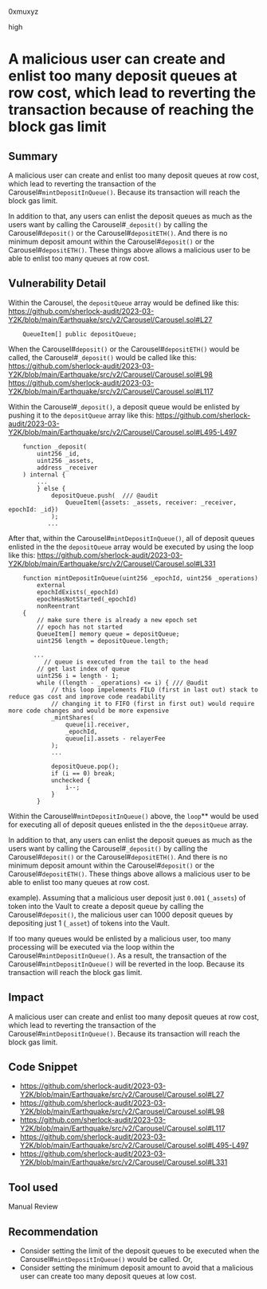 0xmuxyz

high

# A malicious user can create and enlist too many deposit queues at row cost, which lead to reverting the transaction because of reaching the block gas limit

## Summary
A malicious user can create and enlist too many deposit queues at row cost, which lead to reverting the transaction of the Carousel#`mintDepositInQueue()`. Because its transaction will reach the block gas limit.

In addition to that, any users can enlist the deposit queues as much as the users want by calling the Carousel#`_deposit()` by calling the Carousel#`deposit()` or the Carousel#`depositETH()`. And there is no minimum deposit amount within the Carousel#`deposit()` or the Carousel#`depositETH()`. 
These things above allows a malicious user to be able to enlist too many queues at row cost.

## Vulnerability Detail
Within the Carousel, the `depositQueue` array would be defined like this:
https://github.com/sherlock-audit/2023-03-Y2K/blob/main/Earthquake/src/v2/Carousel/Carousel.sol#L27
```solidity
    QueueItem[] public depositQueue;
```

When the Carousel#`deposit()` or the Carousel#`depositETH()` would be called,
the Carousel#`_deposit()` would be called like this:
https://github.com/sherlock-audit/2023-03-Y2K/blob/main/Earthquake/src/v2/Carousel/Carousel.sol#L98
https://github.com/sherlock-audit/2023-03-Y2K/blob/main/Earthquake/src/v2/Carousel/Carousel.sol#L117

Within the Carousel#`_deposit()`, a deposit queue would be enlisted by pushing it to the `depositQueue` array like this:
https://github.com/sherlock-audit/2023-03-Y2K/blob/main/Earthquake/src/v2/Carousel/Carousel.sol#L495-L497
```solidity
    function _deposit(
        uint256 _id,
        uint256 _assets,
        address _receiver
    ) internal {
        ...
        } else {
            depositQueue.push(  /// @audit
                QueueItem({assets: _assets, receiver: _receiver, epochId: _id})
            );
           ...
```

After that, within the Carousel#`mintDepositInQueue()`, all of deposit queues enlisted in the the `depositQueue` array would be executed by using the loop like this:
https://github.com/sherlock-audit/2023-03-Y2K/blob/main/Earthquake/src/v2/Carousel/Carousel.sol#L331
```solidity
    function mintDepositInQueue(uint256 _epochId, uint256 _operations)
        external
        epochIdExists(_epochId)
        epochHasNotStarted(_epochId)
        nonReentrant
    {
        // make sure there is already a new epoch set
        // epoch has not started
        QueueItem[] memory queue = depositQueue;
        uint256 length = depositQueue.length;

       ...
          // queue is executed from the tail to the head
        // get last index of queue
        uint256 i = length - 1;
        while ((length - _operations) <= i) { /// @audit
            // this loop impelements FILO (first in last out) stack to reduce gas cost and improve code readability
            // changing it to FIFO (first in first out) would require more code changes and would be more expensive
            _mintShares(
                queue[i].receiver,
                _epochId,
                queue[i].assets - relayerFee
            );
            ...

            depositQueue.pop();
            if (i == 0) break;
            unchecked {
                i--;
            }
        }
```
Within the Carousel#`mintDepositInQueue()` above, the `loop`** would be used for executing all of deposit queues enlisted in the the `depositQueue` array.

In addition to that, any users can enlist the deposit queues as much as the users want by calling the Carousel#`_deposit()` by calling the Carousel#`deposit()` or the Carousel#`depositETH()`. And there is no minimum deposit amount within the Carousel#`deposit()` or the Carousel#`depositETH()`. 
These things above allows a malicious user to be able to enlist too many queues at row cost.

example). 
Assuming that a malicious user deposit just `0.001` (`_assets`) of token into the Vault to create a deposit queue by calling the Carousel#`deposit()`, the malicious user can 1000 deposit queues by depositing just 1 (`_asset`) of tokens into the Vault.

If too many queues would be enlisted by a malicious user, too many processing will be executed via the loop within the Carousel#`mintDepositInQueue()`.
As a result, the transaction of the Carousel#`mintDepositInQueue()` will be reverted in the loop. Because its transaction will reach the block gas limit. 

## Impact
A malicious user can create and enlist too many deposit queues at row cost, which lead to reverting the transaction of the Carousel#`mintDepositInQueue()`. Because its transaction will reach the block gas limit.

## Code Snippet
- https://github.com/sherlock-audit/2023-03-Y2K/blob/main/Earthquake/src/v2/Carousel/Carousel.sol#L27
- https://github.com/sherlock-audit/2023-03-Y2K/blob/main/Earthquake/src/v2/Carousel/Carousel.sol#L98
- https://github.com/sherlock-audit/2023-03-Y2K/blob/main/Earthquake/src/v2/Carousel/Carousel.sol#L117
- https://github.com/sherlock-audit/2023-03-Y2K/blob/main/Earthquake/src/v2/Carousel/Carousel.sol#L495-L497
- https://github.com/sherlock-audit/2023-03-Y2K/blob/main/Earthquake/src/v2/Carousel/Carousel.sol#L331


## Tool used
Manual Review

## Recommendation
- Consider setting the limit of the deposit queues to be executed when the Carousel#`mintDepositInQueue()` would be called.
Or,
- Consider setting the minimum deposit amount to avoid that a malicious user can create too many deposit queues at low cost.

